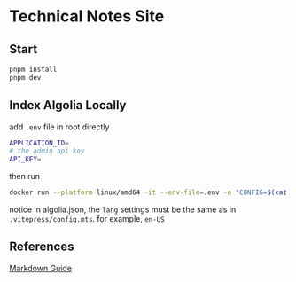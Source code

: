 # Technical Notes Site

## Start
```sh
pnpm install
pnpm dev
```

## Index Algolia Locally
add `.env` file in root directly
```sh
APPLICATION_ID=
# the admin api key
API_KEY=
```
then run
```sh
docker run --platform linux/amd64 -it --env-file=.env -e "CONFIG=$(cat ./algolia.json | jq -r tostring)" algolia/docsearch-scraper
```
notice in algolia.json, the `lang` settings must be the same as in `.vitepress/config.mts`. for example, `en-US`


## References
[Markdown Guide](https://vitepress.dev/guide/markdown)